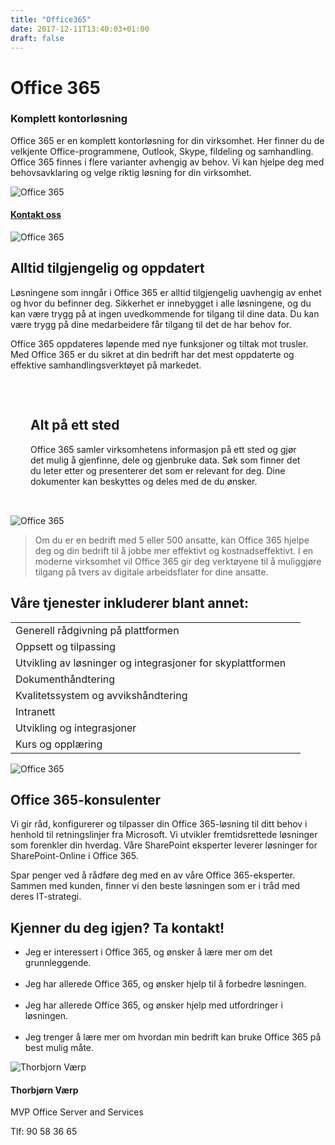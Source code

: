```yaml
---
title: "Office365"
date: 2017-12-11T13:40:03+01:00
draft: false
---
```

<div class="container">
    <div class="row no-gutters">
        <div class="col-md-12 col-lg-6 p-4 mt-4">
            <div class="heading">
                <h1>Office 365</h1>
            </div>
            <h3>Komplett kontorløsning</h3>
            <p>Office 365 er en komplett kontorløsning for din virksomhet. Her finner du de velkjente Office-programmene, Outlook, Skype, fildeling og samhandling. Office 365 finnes i flere varianter avhengig av behov. Vi kan hjelpe deg med behovsavklaring og velge riktig løsning for din virksomhet.</p>
        </div>    
        <div class="col-md-12 col-lg-6"><img class="img-fluid" src="/img/o365.jpg" alt="Office 365" /></div>
    </div>
</div>

<div class="container-fluid bg-white mb-4">
    <div class="row content-menu text-center mx-auto">
        <!-- <div class="col-sm-12 col-md-4"><h4 class="m-0"><a href="#om">Om Office 365</a></h4></div>
        <div class="col-sm-12 col-md-4"><h4 class="m-0"><a href="">Hvorfor oss?</a></h4></div> -->
        <div class="col-sm-12 col-md-4"><h4 class="m-0"><a href="/contact/">Kontakt oss</a></h4></div>
    </div>
</div>

<div class="container">
    <div class="row">
        <div class="col-md-12 content-case mt-4 mb-4">
            <div class="row no-gutters">
                <div class="col-md-12 col-lg-6"><img class="img-fluid" src="/img/office2.jpg" alt="Office 365" /></div>
                <div class="col-md-12 col-lg-6 p-4">
                    <div class="heading">
                        <h2>Alltid tilgjengelig og oppdatert</h2>
                    </div>
                    <p>Løsningene som inngår i Office 365 er alltid tilgjengelig uavhengig av enhet og hvor du befinner deg. 
                    Sikkerhet er innebygget i alle løsningene, og du kan være trygg på at ingen uvedkommende for tilgang til dine data. Du kan være trygg på dine medarbeidere får tilgang til det de har behov for.</p> 
                    <p>Office 365 oppdateres løpende med nye funksjoner og tiltak mot trusler. Med Office 365 er du sikret at din bedrift har det mest oppdaterte og effektive samhandlingsverktøyet på markedet.</p>
                </div>
            </div>
        </div>
        <div class="col-md-12 content-case mt-4 mb-4">
            <div class="row no-gutters">
                <div class="col-md-12 col-lg-6 p-4" style="padding:2rem">
                    <div class="heading">
                        <h2>Alt på ett sted</h2>
                    </div>
                    <p>Office 365 samler virksomhetens informasjon på ett sted og gjør det mulig å gjenfinne, dele og gjenbruke data. Søk som finner det du leter etter og presenterer det som er relevant for deg. Dine dokumenter kan beskyttes og deles med de du ønsker.</p>
                </div>            
                <div class="col-md-12 col-lg-6"><img class="img-fluid" src="/img/office4.jpg" alt="Office 365" /></div>
            </div>
        </div>        
    </div>
</div>

<div class="container" id="referanse">
    <div class="row">
        <div class="col-sm-12 col-md-8 mx-auto mt-5 mb-5">
            <blockquote class="blockquote text-center">
            <p class="mb-0">Om du er en bedrift med 5 eller 500 ansatte, kan Office 365 hjelpe deg og din bedrift til å jobbe mer effektivt og kostnadseffektivt. I en moderne virksomhet vil Office 365 gir deg verktøyene til å muliggjøre tilgang på tvers av digitale arbeidsflater for dine ansatte.</p>
            </blockquote>
            </div>
        </div>
    </div>
</div>


<div id="om" class="container">
    <div class="row">
        <div class="col-sm-12 col-md-8 mx-auto mt-5 mb-5">
            <div class="heading text-center">
                <h2>Våre tjenester inkluderer blant annet:</h2>
            </div>
            <table class="table mt-4">
            </thead>
            <tbody>
                <tr>
                <td>Generell rådgivning på plattformen</td>
                <td></td>
                </tr>
                <tr>
                <td>Oppsett og tilpassing</td>
                <td></td>
                </tr>
                <tr>
                <td>Utvikling av løsninger og integrasjoner for skyplattformen</td>
                <td></td>
                </tr>
                <tr>
                <td>Dokumenthåndtering</td>
                <td></td>
                </tr>
                <tr>
                <td>Kvalitetssystem og avvikshåndtering</td>
                <td></td>
                </tr>
                <tr>
                <td>Intranett</td>
                <td></td>
                </tr>
                <tr>
                <td>Utvikling og integrasjoner</td>
                <td></td>
                </tr>        
                <tr>
                <td>Kurs og opplæring </td>
                <td></td>
                </tr>                                
            </tbody>
            </table>          
            </div>
        </div>
    </div>
</div>

<div class="container">
    <div class="row">
        <div class="col-md-12 content-case mt-4 mb-4">
            <div class="row no-gutters">
                <div class="col-md-12 col-lg-6"><img class="img-fluid" src="/img/group/10.jpg" alt="Office 365" /></div>
                <div class="col-md-12 col-lg-6 p-4">
                    <div class="heading">
                        <h2>Office 365-konsulenter</h2>
                    </div>
                    <p>Vi gir råd, konfigurerer og tilpasser din Office 365-løsning til ditt behov i henhold til retningslinjer fra Microsoft. Vi utvikler fremtidsrettede løsninger som forenkler din hverdag. Våre SharePoint eksperter leverer løsninger for SharePoint-Online i Office 365.</p> 
                    <p>Spar penger ved å rådføre deg med en av våre Office 365-eksperter. Sammen med kunden, finner vi den beste løsningen som er i tråd med deres IT-strategi.</p>
                </div>
            </div>
        </div>
        <div class="col-md-12 content-case mt-4 mb-4">
            <div class="row no-gutters">
                <div class="col-md-12 col-lg-6 p-4">
                    <div class="heading">
                        <h2>Kjenner du deg igjen? Ta kontakt!</h2>
                    </div>
                    <ul>
                    <li>Jeg er interessert i Office 365, og ønsker å lære mer om det grunnleggende.</li>
                    <br>
                    <li>Jeg har allerede Office 365, og ønsker hjelp til å forbedre løsningen.</li>
                    <br>
                    <li>Jeg har allerede Office 365, og ønsker hjelp med utfordringer i løsningen.</li>
                    <br>
                    <li>Jeg trenger å lære mer om hvordan min bedrift kan bruke Office 365 på best mulig måte.</li>
                    </ul>
                </div>            
                <div class="col-md-12 col-lg-6">
                    <div class="card personkort p-5">
                        <img class="card-img-top img-profil" src="../img/people/thorbjorn.jpg" alt="Thorbjorn Værp">
                        <div class="card-body">
                            <h4 class="card-title">Thorbjørn Værp</h4>
                            <p class="card-subtitle mb-2"> MVP Office Server and Services</p>
                            <p class="card-text">Tlf: 90 58 36 65</p>
                        </div>
                    </div>                
                </div>
            </div>
        </div>             
    </div>
</div>
